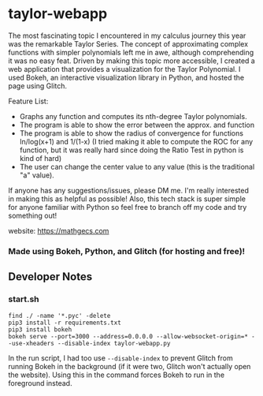 # taylor-webapp

The most fascinating topic I encountered in my calculus journey this year was the remarkable Taylor Series. The concept of approximating complex functions with simpler polynomials left me in awe, although comprehending it was no easy feat. Driven by making this topic more accessible, I created a web application that provides a visualization for the Taylor Polynomial. I used Bokeh, an interactive visualization library in Python, and hosted the page using Glitch.

Feature List:
- Graphs any function and computes its nth-degree Taylor polynomials.
- The program is able to show the error between the approx. and function
- The program is able to show the radius of convergence for functions ln/log(x+1) and 1/(1-x) (I tried making it able to compute the ROC for any function, but it was really hard since doing the Ratio Test in python is kind of hard)
- The user can change the center value to any value (this is the traditional "a" value).

If anyone has any suggestions/issues, please DM me. I'm really interested in making this as helpful as possible! Also, this tech stack is super simple for anyone familiar with Python so feel free to branch off my code and try something out!

website: https://mathgecs.com

### Made using Bokeh, Python, and Glitch (for hosting and free)!

## Developer Notes
### start.sh
```
find ./ -name '*.pyc' -delete
pip3 install -r requirements.txt
pip3 install bokeh
bokeh serve --port=3000 --address=0.0.0.0 --allow-websocket-origin=* --use-xheaders --disable-index taylor-webapp.py
```
In the run script, I had too use `--disable-index` to prevent Glitch from running Bokeh in the background (if it were two, Glitch won't actually open the website). Using this in the command forces Bokeh to run in the foreground instead. 
